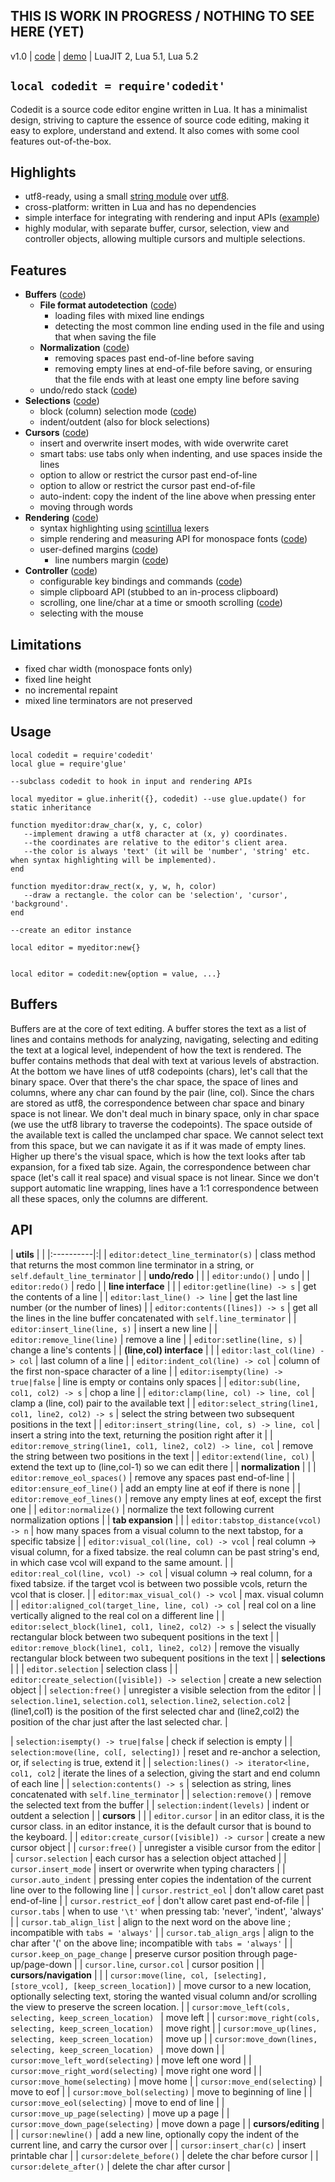 ## THIS IS WORK IN PROGRESS / NOTHING TO SEE HERE (YET) ##

v1.0 | [code](http://code.google.com/p/lua-files/source/browse/codedit.lua) | [demo](http://code.google.com/p/lua-files/source/browse/codedit_demo.lua) | LuaJIT 2, Lua 5.1, Lua 5.2

## `local codedit = require'codedit'` ##

Codedit is a source code editor engine written in Lua. It has a minimalist design, striving to capture the essence of source code editing, making it easy to explore, understand and extend. It also comes with some cool features out-of-the-box.

## Highlights ##
  * utf8-ready, using a small [string module](http://code.google.com/p/lua-files/source/browse/codedit_str.lua) over [utf8](utf8.md).
  * cross-platform: written in Lua and has no dependencies
  * simple interface for integrating with rendering and input APIs ([example](https://code.google.com/p/lua-files/source/browse/cplayer/code_editor.lua))
  * highly modular, with separate buffer, cursor, selection, view and controller objects, allowing multiple cursors and multiple selections.

## Features ##
  * **Buffers** ([code](http://code.google.com/p/lua-files/source/browse/codedit_buffer.lua))
    * **File format autodetection** ([code](http://code.google.com/p/lua-files/source/browse/codedit_detect.lua))
      * loading files with mixed line endings
      * detecting the most common line ending used in the file and using that when saving the file
    * **Normalization** ([code](http://code.google.com/p/lua-files/source/browse/codedit_normal.lua))
      * removing spaces past end-of-line before saving
      * removing empty lines at end-of-file before saving, or ensuring that the file ends with at least one empty line before saving
    * undo/redo stack ([code](http://code.google.com/p/lua-files/source/browse/codedit_undo.lua))
  * **Selections** ([code](http://code.google.com/p/lua-files/source/browse/codedit_selction.lua))
    * block (column) selection mode ([code](http://code.google.com/p/lua-files/source/browse/codedit_blocksel.lua))
    * indent/outdent (also for block selections)
  * **Cursors** ([code](http://code.google.com/p/lua-files/source/browse/codedit_cursor.lua))
    * insert and overwrite insert modes, with wide overwrite caret
    * smart tabs: use tabs only when indenting, and use spaces inside the lines
    * option to allow or restrict the cursor past end-of-line
    * option to allow or restrict the cursor past end-of-file
    * auto-indent: copy the indent of the line above when pressing enter
    * moving through words
  * **Rendering** ([code](http://code.google.com/p/lua-files/source/browse/codedit_render.lua))
    * syntax highlighting using [scintillua](http://foicica.com/scintillua/) lexers
    * simple rendering and measuring API for monospace fonts ([code](http://code.google.com/p/lua-files/source/browse/codedit_metrics.lua))
    * user-defined margins ([code](http://code.google.com/p/lua-files/source/browse/codedit_margin.lua))
      * line numbers margin ([code](http://code.google.com/p/lua-files/source/browse/codedit_line_numbers.lua))
  * **Controller** ([code](http://code.google.com/p/lua-files/source/browse/codedit_editor.lua))
    * configurable key bindings and commands ([code](http://code.google.com/p/lua-files/source/browse/codedit_keys.lua))
    * simple clipboard API (stubbed to an in-process clipboard)
    * scrolling, one line/char at a time or smooth scrolling ([code](http://code.google.com/p/lua-files/source/browse/codedit_scroll.lua))
    * selecting with the mouse


## Limitations ##
  * fixed char width (monospace fonts only)
  * fixed line height
  * no incremental repaint
  * mixed line terminators are not preserved

## Usage ##

```
local codedit = require'codedit'
local glue = require'glue'

--subclass codedit to hook in input and rendering APIs

local myeditor = glue.inherit({}, codedit) --use glue.update() for static inheritance

function myeditor:draw_char(x, y, c, color)
   --implement drawing a utf8 character at (x, y) coordinates.
   --the coordinates are relative to the editor's client area.
   --the color is always 'text' (it will be 'number', 'string' etc. when syntax highlighting will be implemented).
end

function myeditor:draw_rect(x, y, w, h, color)
   --draw a rectangle. the color can be 'selection', 'cursor', 'background'.
end

--create an editor instance

local editor = myeditor:new{}


local editor = codedit:new{option = value, ...}

```

## Buffers ##

Buffers are at the core of text editing. A buffer stores the text as a list of lines and contains methods for analyzing, navigating, selecting and editing the text at a logical level, independent of how the text is rendered. The buffer contains methods that deal with text at various levels of abstraction. At the bottom we have lines of utf8 codepoints (chars), let's call that the binary space. Over that there's the char space, the space of lines and columns, where any char can found by the pair (line, col). Since the chars are stored as utf8, the correspondence between char space and binary space is not linear. We don't deal much in binary space, only in char space (we use the utf8 library to traverse the codepoints). The space outside of the available text is called the unclamped char space. We cannot select text from this space, but we can navigate it as if it was made of empty lines. Higher up there's the visual space, which is how the text looks after tab expansion, for a fixed tab size. Again, the correspondence between char space (let's call it real space) and visual space is not linear. Since we don't support automatic line wrapping, lines have a 1:1 correspondence between all these spaces, only the columns are different.


## API ##

| **utils** | |
|:----------|:|
| `editor:detect_line_terminator(s)` | class method that returns the most common line terminator in a string, or `self.default_line_terminator` |
| **undo/redo** | |
| `editor:undo()` | undo |
| `editor:redo()` | redo |
| **line interface** | |
| `editor:getline(line) -> s` | get the contents of a line |
| `editor:last_line() -> line` | get the last line number (or the number of lines) |
| `editor:contents([lines]) -> s` | get all the lines in the line buffer concatenated with `self.line_terminator` |
| `editor:insert_line(line, s)` | insert a new line |
| `editor:remove_line(line)` | remove a line |
| `editor:setline(line, s)` | change a line's contents |
| **(line,col) interface** | |
| `editor:last_col(line) -> col` | last column of a line |
| `editor:indent_col(line) -> col` | column of the first non-space character of a line |
| `editor:isempty(line) -> true|false` | line is empty or contains only spaces |
| `editor:sub(line, col1, col2) -> s` | chop a line |
| `editor:clamp(line, col) -> line, col` | clamp a (line, col) pair to the available text |
| `editor:select_string(line1, col1, line2, col2) -> s` | select the string between two subsequent positions in the text |
| `editor:insert_string(line, col, s) -> line, col` | insert a string into the text, returning the position right after it |
| `editor:remove_string(line1, col1, line2, col2) -> line, col` | remove the string between two positions in the text |
| `editor:extend(line, col)` | extend the text up to (line,col-1) so we can edit there |
| **normalization** | |
| `editor:remove_eol_spaces()` | remove any spaces past end-of-line |
| `editor:ensure_eof_line()` | add an empty line at eof if there is none |
| `editor:remove_eof_lines()` | remove any empty lines at eof, except the first one |
| `editor:normalize()` | normalize the text following current normalization options |
| **tab expansion** | |
| `editor:tabstop_distance(vcol) -> n` | how many spaces from a visual column to the next tabstop, for a specific tabsize |
| `editor:visual_col(line, col) -> vcol` | real column -> visual column, for a fixed tabsize. the real column can be past string's end, in which case vcol will expand to the same amount. |
| `editor:real_col(line, vcol) -> col` | visual column -> real column, for a fixed tabsize. if the target vcol is between two possible vcols, return the vcol that is closer. |
| `editor:max_visual_col() -> vcol` | max. visual column |
| `editor:aligned_col(target_line, line, col) -> col` | real col on a line vertically aligned to the real col on a different line |
| `editor:select_block(line1, col1, line2, col2) -> s` | select the visually rectangular block between two subequent positions in the text |
| `editor:remove_block(line1, col1, line2, col2)` | remove the visually rectangular block between two subequent positions in the text |
| **selections** | |
| `editor.selection` | selection class |
| `editor:create_selection([visible]) -> selection` | create a new selection object |
| `selection:free()` | unregister a visible selection from the editor |
| `selection.line1`, `selection.col1`, `selection.line2`, `selection.col2` | (line1,col1) is the position of the first selected char and (line2,col2) the position of the char just after the last selected char. |

| `selection:isempty() -> true|false` | check if selection is empty |
| `selection:move(line, col[, selecting])` | reset and re-anchor a selection, or, if `selecting` is true, extend it |
| `selection:lines() -> iterator<line, col1, col2` | iterate the lines of a selection, giving the start and end column of each line |
| `selection:contents() -> s` | selection as string, lines concatenated with `self.line_terminator` |
| `selection:remove()` | remove the selected text from the buffer |
| `selection:indent(levels)` | indent or outdent a selection |
| **cursors** | |
| `editor.cursor` | in an editor class, it is the cursor class. in an editor instance, it is the default cursor that is bound to the keyboard. |
| `editor:create_cursor([visible]) -> cursor` | create a new cursor object |
| `cursor:free()` | unregister a visible cursor from the editor |
| `cursor.selection` | each cursor has a selection object attached |
| `cursor.insert_mode` | insert or overwrite when typing characters |
| `cursor.auto_indent` | pressing enter copies the indentation of the current line over to the following line |
| `cursor.restrict_eol` | don't allow caret past end-of-line |
| `cursor.restrict_eof` | don't allow caret past end-of-file |
| `cursor.tabs` | when to use `'\t'` when pressing tab: 'never', 'indent', 'always' |
| `cursor.tab_align_list` | align to the next word on the above line ; incompatible with `tabs = 'always'` |
| `cursor.tab_align_args` | align to the char after '(' on the above line; incompatible with `tabs = 'always'` |
| `cursor.keep_on_page_change` | preserve cursor position through page-up/page-down |
| `cursor.line`, `cursor.col` | cursor position |
| **cursors/navigation** | |
| `cursor:move(line, col, [selecting], [store_vcol], [keep_screen_location])` | move cursor to a new location, optionally selecting text, storing the wanted visual column and/or scrolling the view to preserve the screen location. |
| `cursor:move_left(cols, selecting, keep_screen_location) ` | move left |
| `cursor:move_right(cols, selecting, keep_screen_location) ` | move right |
| `cursor:move_up(lines, selecting, keep_screen_location) ` | move up |
| `cursor:move_down(lines, selecting, keep_screen_location) ` | move down |
| `cursor:move_left_word(selecting)` | move left one word |
| `cursor:move_right_word(selecting)` | move right one word |
| `cursor:move_home(selecting)` | move home |
| `cursor:move_end(selecting)` | move to eof |
| `cursor:move_bol(selecting)` | move to beginning of line |
| `cursor:move_eol(selecting)` | move to end of line |
| `cursor:move_up_page(selecting)` | move up a page |
| `cursor:move_down_page(selecting)` | move down a page |
| **cursors/editing** | |
| `cursor:newline()` | add a new line, optionally copy the indent of the current line, and carry the cursor over |
| `cursor:insert_char(c)` | insert printable char |
| `cursor:delete_before()` | delete the char before cursor |
| `cursor:delete_after()` | delete the char after cursor |